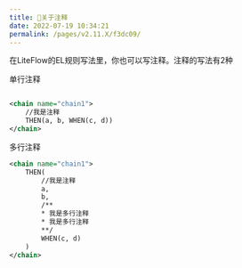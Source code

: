 ```yaml
---
title: 🌰关于注释
date: 2022-07-19 10:34:21
permalink: /pages/v2.11.X/f3dc09/
---
```


在LiteFlow的EL规则写法里，你也可以写注释。注释的写法有2种

单行注释

```xml

<chain name="chain1">
    //我是注释
    THEN(a, b, WHEN(c, d))
</chain>
```

多行注释

```xml
<chain name="chain1">
    THEN(
        //我是注释
        a, 
        b, 
        /**
        * 我是多行注释
        * 我是多行注释
        **/
        WHEN(c, d)
    )
</chain>
```